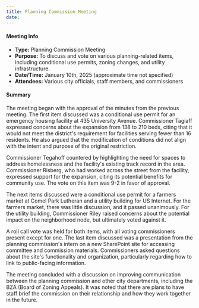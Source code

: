 ```yaml
---
title: Planning Commission Meeting
date: 
---
```

#### Meeting Info
* **Type:** Planning Commission Meeting
* **Purpose:** To discuss and vote on various planning-related items, including conditional use permits, zoning changes, and utility infrastructure.
* **Date/Time:** January 10th, 2025 (approximate time not specified)
* **Attendees:** Various city officials, staff members, and commissioners

#### Summary
The meeting began with the approval of the minutes from the previous meeting. The first item discussed was a conditional use permit for an emergency housing facility at 435 University Avenue. Commissioner Tagiaff expressed concerns about the expansion from 138 to 210 beds, citing that it would not meet the district's requirement for facilities serving fewer than 16 residents. He also argued that the modification of conditions did not align with the intent and purpose of the original restriction.

Commissioner Tegahoff countered by highlighting the need for spaces to address homelessness and the facility's existing track record in the area. Commissioner Risberg, who had worked across the street from the facility, expressed support for the expansion, citing its potential benefits for community use. The vote on this item was 9-2 in favor of approval.

The next items discussed were a conditional use permit for a farmers market at Comel Park Lutheran and a utility building for US Internet. For the farmers market, there was little discussion, and it passed unanimously. For the utility building, Commissioner Riley raised concerns about the potential impact on the neighborhood node, but ultimately voted against it.

A roll call vote was held for both items, with all voting commissioners present except for one. The last item discussed was a presentation from the planning commission's intern on a new SharePoint site for accessing committee and commission materials. Commissioners asked questions about the site's functionality and organization, particularly regarding how to link to public-facing information.

The meeting concluded with a discussion on improving communication between the planning commission and other city departments, including the BZA (Board of Zoning Appeals). It was noted that there are plans to have staff brief the commission on their relationship and how they work together in the future.

